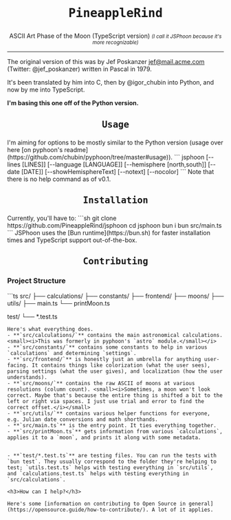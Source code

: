 <center>
    <h1><pre align="center">PineappleRind</pre></h1>
    ASCII Art Phase of the Moon (TypeScript version)
    <small><i>(I call it JSPhoon because it's more recognizable)</i></small>
</center>

-----

The original version of this was by Jef Poskanzer jef@mail.acme.com (Twitter: @jef_poskanzer) written in Pascal in 1979.

It's been translated by him into C, then by @igor_chubin into Python, and now by me into TypeScript.

**I'm basing this one off of the Python version.**

<center><h2><pre align="center">Usage</h2></center>
I'm aiming for options to be mostly similar to the Python version (usage over here [on pyphoon's readme](https://github.com/chubin/pyphoon/tree/master#usage)).
```
jsphoon [--lines [LINES]] [--language [LANGUAGE]]
        [--hemisphere [north,south]] [--date [DATE]]
        [--showHemisphereText] [--notext] [--nocolor]
```
Note that there is no help command as of v0.1.

<center><h2><pre align="center">Installation</h2></center>
Currently, you'll have to:
```sh
git clone https://github.com/PineappleRind/jsphoon
cd jsphoon
bun i
bun src/main.ts
```
JSPhoon uses the [Bun runtime](https://bun.sh) for faster installation times and TypeScript support out-of-the-box.

<center><h2><pre align="center">Contributing</h2></center>
<h3>Project Structure</h3>
```ts
src/
├── calculations/
├── constants/
├── frontend/
├── moons/
├── utils/
├── main.ts
└── printMoon.ts

test/
└── *.test.ts
```
Here's what everything does.
- **`src/calculations/`** contains the main astronomical calculations. <small><i>This was formerly in pyphoon's `astro` module.</small></i>
- **`src/constants/`** contains some constants to help in various `calculations` and determining `settings`.
- **`src/frontend/`** is honestly just an umbrella for anything user-facing. It contains things like colorization (what the user sees), parsing settings (what the user gives), and localization (how the user understands).
- **`src/moons/`** contains the raw ASCII of moons at various resolutions (column count). <small><i>Sometimes, a moon won't look correct. Maybe that's because the entire thing is shifted a bit to the left or right via spaces. I just use trial and error to find the correct offset.</i></small>
- **`src/utils/`** contains various helper functions for everyone, e.g. Julian date conversions and math shorthands.
- **`src/main.ts`** is the entry point. It ties everything together.
- **`src/printMoon.ts`** gets information from various `calculations`, applies it to a `moon`, and prints it along with some metadata.


- **`test/*.test.ts`** are testing files. You can run the tests with `bun test`. They usually correspond to the folder they're helping to test; `utils.test.ts` helps with testing everything in `src/utils`, and `calculations.test.ts` helps with testing everything in `src/calculations`.

<h3>How can I help?</h3>

Here's some [information on contributing to Open Source in general](https://opensource.guide/how-to-contribute/). A lot of it applies.
